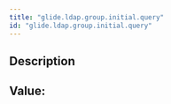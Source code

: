 ```yaml
---
title: "glide.ldap.group.initial.query"
id: "glide.ldap.group.initial.query"
---
```

## Description



## Value: 
```

```